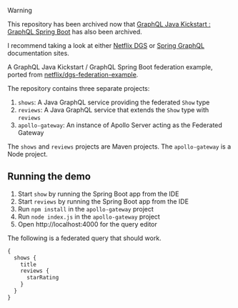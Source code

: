 > [!WARNING]
> This repository has been archived now that [GraphQL Java Kickstart : GraphQL Spring Boot](https://github.com/graphql-java-kickstart/graphql-spring-boot/blob/master/README.md) has also been archived.

I recommend taking a look at either [Netflix DGS](https://netflix.github.io/dgs/) or [Spring GraphQL](https://docs.spring.io/spring-graphql/reference/index.html) documentation sites.


A GraphQL Java Kickstart / GraphQL Spring Boot federation example, ported from [netflix/dgs-federation-example](https://github.com/Netflix/dgs-federation-example).

The repository contains three separate projects:

1. `shows`: A Java GraphQL service providing the federated `Show` type
2. `reviews`: A Java GraphQL service that extends the `Show` type with `reviews`
3. `apollo-gateway`: An instance of Apollo Server acting as the Federated Gateway

The `shows` and `reviews` projects are Maven projects.
The `apollo-gateway` is a Node project.

Running the demo
----

1. Start `show` by running the Spring Boot app from the IDE
2. Start `reviews` by running the Spring Boot app from the IDE
3. Run `npm install` in the `apollo-gateway` project
4. Run `node index.js` in the `apollo-gateway` project
5. Open http://localhost:4000 for the query editor

The following is a federated query that should work.

```graphql
{
  shows {
    title
    reviews {
      starRating
    }
  }
}
```
